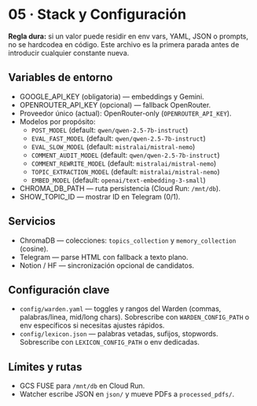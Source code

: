 # 05 · Stack y Configuración

**Regla dura:** si un valor puede residir en env vars, YAML, JSON o prompts, no se hardcodea en código. Este archivo es la primera parada antes de introducir cualquier constante nueva.

## Variables de entorno
- GOOGLE_API_KEY (obligatoria) — embeddings y Gemini.
- OPENROUTER_API_KEY (opcional) — fallback OpenRouter.
- Proveedor único (actual): OpenRouter-only (`OPENROUTER_API_KEY`).
- Modelos por propósito:
  - `POST_MODEL` (default: `qwen/qwen-2.5-7b-instruct`)
  - `EVAL_FAST_MODEL` (default: `qwen/qwen-2.5-7b-instruct`)
  - `EVAL_SLOW_MODEL` (default: `mistralai/mistral-nemo`)
  - `COMMENT_AUDIT_MODEL` (default: `qwen/qwen-2.5-7b-instruct`)
  - `COMMENT_REWRITE_MODEL` (default: `mistralai/mistral-nemo`)
  - `TOPIC_EXTRACTION_MODEL` (default: `mistralai/mistral-nemo`)
  - `EMBED_MODEL` (default: `openai/text-embedding-3-small`)
- CHROMA_DB_PATH — ruta persistencia (Cloud Run: `/mnt/db`).
- SHOW_TOPIC_ID — mostrar ID en Telegram (0/1).

## Servicios
- ChromaDB — colecciones: `topics_collection` y `memory_collection` (cosine).
- Telegram — parse HTML con fallback a texto plano.
- Notion / HF — sincronización opcional de candidatos.

## Configuración clave
- `config/warden.yaml` — toggles y rangos del Warden (commas, palabras/linea, mid/long chars). Sobrescribe con `WARDEN_CONFIG_PATH` o env específicos si necesitas ajustes rápidos.
- `config/lexicon.json` — palabras vetadas, sufijos, stopwords. Sobrescribe con `LEXICON_CONFIG_PATH` o env dedicadas.

## Límites y rutas
- GCS FUSE para `/mnt/db` en Cloud Run.
- Watcher escribe JSON en `json/` y mueve PDFs a `processed_pdfs/`.
